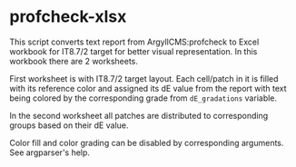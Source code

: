 # profcheck-xlsx
This script converts text report from ArgyllCMS:profcheck to Excel workbook for IT8.7/2 target for better visual representation. In this workbook there are 2 worksheets.

First worksheet is with IT8.7/2 target layout. Each cell/patch in it is filled with its reference color and assigned its dE value from the report with text being colored by the corresponding grade from `dE_gradations` variable.

In the second worksheet all patches are distributed to corresponding groups based on their dE value.

Color fill and color grading can be disabled by corresponding arguments. See argparser's help.
